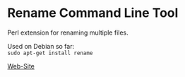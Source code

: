 # Rename Command Line Tool

Perl extension for renaming multiple files.

Used on Debian so far:  
`sudo apt-get install rename`

[Web-Site](https://metacpan.org/pod/distribution/File-Rename/rename.PL)
